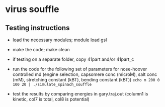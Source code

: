 # virus souffle

## Testing instructions

* load the necessary modules; module load gsl

* make the code; make clean

* if testing on a separate folder, copy 41part and/or 41part_c

* run the code for the following set of parameters for nose-hoover controlled md (engine selection, capsomere conc (microM), salt conc (mM), stretching constant (kBT), bending constant (kBT))
```echo m 200 0 100 20 | ./simulate_spinach_souffle```

* test the results by comparing energies in gary.traj.out (column1 is kinetic, col7 is total, col8 is potential)
